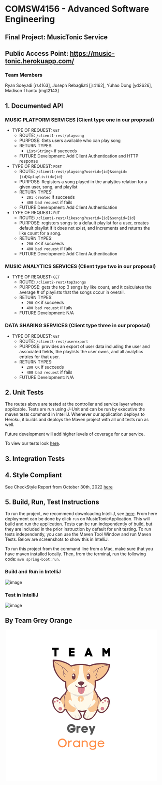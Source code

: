 # COMSW4156 - Advanced Software Engineering

## Final Project: MusicTonic Service

## Public Access Point: https://music-tonic.herokuapp.com/

### Team Members

Ryan Soeyadi [rs4163], Joseph Rebagliati [jr4162], Yuhao Dong [yd2626], Madison Thantu [mgt2143]

## 1. Documented API

### MUSIC PLATFORM SERVICES (Client type one in our proposal)

- TYPE OF REQUEST: `GET`
    - ROUTE: `/client1-rest/playsong`
    - PURPOSE: Gets users available who can play song
    - RETURN TYPES:
      - `List<String>` if succeeds
    - FUTURE Development: Add Client Authentication and HTTP response
- TYPE OF REQUEST: `POST`
    - ROUTE: `/client1-rest/playsong?userid={id}&songid={id}&playlistid={id}`
    - PURPOSE: Registers a song played in the analytics relation for a given user, song, and playlist
    - RETURN TYPES:
      - `201 created` if succeeds
      - `400 bad request` if fails
    - FUTURE Development: Add Client Authentication
- TYPE OF REQUEST: `PUT`
    - ROUTE: `/client1-rest/likesong?userid={id}&songid={id}`
    - PURPOSE: registers songs to a default playlist for a user, creates default playlist if it does not exist, and increments and returns the like count for a song.
    - RETURN TYPES:
      - `200 OK` if succeeds
      - `400 bad request` if fails
    - FUTURE Development: Add Client Authentication
### MUSIC ANALYTICS SERVICES (Client type two in our proposal)
- TYPE OF REQUEST: `GET`
  - ROUTE: `/client2-rest/top3songs`
  - PURPOSE: gets the top 3 songs by like count, and it calculates the average # of playlists that the songs occur in overall.
  - RETURN TYPES:
    - `200 OK` if succeeds
    - `400 bad request` if fails
  - FUTURE Development: N/A
### DATA SHARING SERVICES  (Client type three in our proposal)
- TYPE OF REQUEST: `GET`
  - ROUTE: `/client3-rest/userexport`
  - PURPOSE: provides an export of user data including the user and associated fields, the playlists the user owns, and all analytics entries for that user.
  - RETURN TYPES:
    - `200 OK` if succeeds
    - `400 bad request` if fails
  - FUTURE Development: N/A
## 2. Unit Tests

The routes above are tested at the controller and service layer where applicable. Tests are run using J-Unit and can be run by executive the maven tests command in IntelliJ. Whenever our application deploys to Heroku, it builds and deploys
the Maven project with all unit tests run as well.

Future development will add higher levels of coverage for our service.

To view our tests look [here](https://github.com/J-Rebs/friendly-couscous/tree/main/MusicTonic/src/test/java/com/example/musictonic).

## 3. Integration Tests

## 4. Style Compliant

See CheckStyle Report from October 30th, 2022
[here](https://htmlpreview.github.io/?https://github.com/J-Rebs/friendly-couscous/blob/main/MusicTonic/SiteReports/site%2030_October_2022/checkstyle.html)

## 5. Build, Run, Test Instructions

To run the project, we recommend downloading IntelliJ, see [here](https://www.jetbrains.com/idea/). From here deployment can be done by click `run` on MusicTonicApplication. This will build and run the application. Tests can be run
independently of build, but they are included in the prior instruction by default for unit testing. To run tests independently, you can use the Maven Tool Window and run Maven Tests. Below are screenshots to show this in IntelliJ.

To run this project from the command line from a Mac, make sure that you have maven installed locally. Then, from the terminal, run the following code:
`mvn spring-boot:run`.

### Build and Run in IntelliJ

![image](https://user-images.githubusercontent.com/84640075/197676982-2d11ce27-ec65-4ad3-bf0e-e516858d6eaa.png)

### Test in IntelliJ

![image](https://user-images.githubusercontent.com/84640075/197677593-b653a00f-21d8-45eb-8775-ffed29003ab1.png)

## By Team Grey Orange
<p align="center">
  <img max-width="500" max-height="500" src="img.png">
</p>
